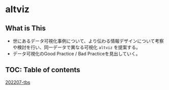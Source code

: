 # altviz

## What is This

* 世にあるデータ可視化事例について、より伝わる情報デザインについて考察や検討を行い、同一データで異なる可視化 `altviz` を提案する。
* データ可視化のGood Practice / Bad Practiceを見出していく。

## TOC: Table of contents

[202207-tbs](202207-tbs/)
